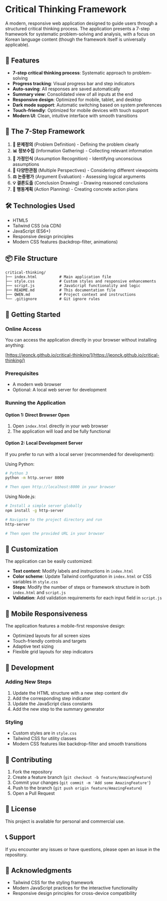 # Critical Thinking Framework

A modern, responsive web application designed to guide users through a structured critical thinking process. The application presents a 7-step framework for systematic problem-solving and analysis, with a focus on Korean language content (though the framework itself is universally applicable).

## 🚀 Features

- **7-step critical thinking process**: Systematic approach to problem-solving
- **Progress tracking**: Visual progress bar and step indicators
- **Auto-saving**: All responses are saved automatically
- **Summary view**: Consolidated view of all inputs at the end
- **Responsive design**: Optimized for mobile, tablet, and desktop
- **Dark mode support**: Automatic switching based on system preferences
- **Touch-friendly**: Optimized for mobile devices with touch support
- **Modern UI**: Clean, intuitive interface with smooth transitions

## 🧩 The 7-Step Framework

1. **🎯 문제정의** (Problem Definition) - Defining the problem clearly
2. **📊 정보수집** (Information Gathering) - Collecting relevant information
3. **🤔 가정인식** (Assumption Recognition) - Identifying unconscious assumptions
4. **👥 다양한관점** (Multiple Perspectives) - Considering different viewpoints
5. **⚖️ 논증평가** (Argument Evaluation) - Assessing logical arguments
6. **💡 결론도출** (Conclusion Drawing) - Drawing reasoned conclusions
7. **🚀 행동계획** (Action Planning) - Creating concrete action plans

## 🛠️ Technologies Used

- HTML5
- Tailwind CSS (via CDN)
- JavaScript (ES6+)
- Responsive design principles
- Modern CSS features (backdrop-filter, animations)

## 📦 File Structure

```
critical-thinking/
├── index.html          # Main application file
├── style.css           # Custom styles and responsive enhancements
├── script.js           # JavaScript functionality and logic
├── README.md           # This documentation file
├── QWEN.md             # Project context and instructions
└── .gitignore          # Git ignore rules
```

## 🚀 Getting Started

### Online Access

You can access the application directly in your browser without installing anything:

[https://jeonck.github.io/critical-thinking/](https://jeonck.github.io/critical-thinking/)

### Prerequisites

- A modern web browser
- Optional: A local web server for development

### Running the Application

#### Option 1: Direct Browser Open
1. Open `index.html` directly in your web browser
2. The application will load and be fully functional

#### Option 2: Local Development Server
If you prefer to run with a local server (recommended for development):

Using Python:
```bash
# Python 3
python -m http.server 8000

# Then open http://localhost:8000 in your browser
```

Using Node.js:
```bash
# Install a simple server globally
npm install -g http-server

# Navigate to the project directory and run
http-server

# Then open the provided URL in your browser
```

## 🎨 Customization

The application can be easily customized:

- **Text content**: Modify labels and instructions in `index.html`
- **Color scheme**: Update Tailwind configuration in `index.html` or CSS variables in `style.css`
- **Steps**: Modify the number of steps or framework structure in both `index.html` and `script.js`
- **Validation**: Add validation requirements for each input field in `script.js`

## 📱 Mobile Responsiveness

The application features a mobile-first responsive design:

- Optimized layouts for all screen sizes
- Touch-friendly controls and targets
- Adaptive text sizing
- Flexible grid layouts for step indicators

## 🔧 Development

### Adding New Steps
1. Update the HTML structure with a new step content div
2. Add the corresponding step indicator
3. Update the JavaScript class constants
4. Add the new step to the summary generator

### Styling
- Custom styles are in `style.css`
- Tailwind CSS for utility classes
- Modern CSS features like backdrop-filter and smooth transitions

## 🤝 Contributing

1. Fork the repository
2. Create a feature branch (`git checkout -b feature/AmazingFeature`)
3. Commit your changes (`git commit -m 'Add some AmazingFeature'`)
4. Push to the branch (`git push origin feature/AmazingFeature`)
5. Open a Pull Request

## 📄 License

This project is available for personal and commercial use. 

## 📞 Support

If you encounter any issues or have questions, please open an issue in the repository.

## 🙏 Acknowledgments

- Tailwind CSS for the styling framework
- Modern JavaScript practices for the interactive functionality
- Responsive design principles for cross-device compatibility